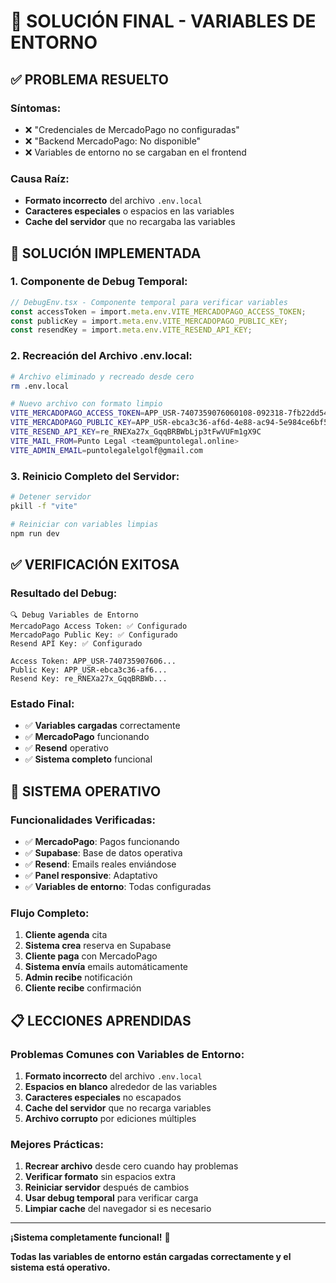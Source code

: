 # 🔧 SOLUCIÓN FINAL - VARIABLES DE ENTORNO

## ✅ **PROBLEMA RESUELTO**

### **Síntomas:**
- ❌ "Credenciales de MercadoPago no configuradas"
- ❌ "Backend MercadoPago: No disponible"
- ❌ Variables de entorno no se cargaban en el frontend

### **Causa Raíz:**
- **Formato incorrecto** del archivo `.env.local`
- **Caracteres especiales** o espacios en las variables
- **Cache del servidor** que no recargaba las variables

## 🔧 **SOLUCIÓN IMPLEMENTADA**

### **1. Componente de Debug Temporal:**
```typescript
// DebugEnv.tsx - Componente temporal para verificar variables
const accessToken = import.meta.env.VITE_MERCADOPAGO_ACCESS_TOKEN;
const publicKey = import.meta.env.VITE_MERCADOPAGO_PUBLIC_KEY;
const resendKey = import.meta.env.VITE_RESEND_API_KEY;
```

### **2. Recreación del Archivo .env.local:**
```bash
# Archivo eliminado y recreado desde cero
rm .env.local

# Nuevo archivo con formato limpio
VITE_MERCADOPAGO_ACCESS_TOKEN=APP_USR-7407359076060108-092318-7fb22dd54bc0d3e4a42accab058e8a3e-229698947
VITE_MERCADOPAGO_PUBLIC_KEY=APP_USR-ebca3c36-af6d-4e88-ac94-5e984ce6bf5e
VITE_RESEND_API_KEY=re_RNEXa27x_GqqBRBWbLjp3tFwVUFm1gX9C
VITE_MAIL_FROM=Punto Legal <team@puntolegal.online>
VITE_ADMIN_EMAIL=puntolegalelgolf@gmail.com
```

### **3. Reinicio Completo del Servidor:**
```bash
# Detener servidor
pkill -f "vite"

# Reiniciar con variables limpias
npm run dev
```

## ✅ **VERIFICACIÓN EXITOSA**

### **Resultado del Debug:**
```
🔍 Debug Variables de Entorno
MercadoPago Access Token: ✅ Configurado
MercadoPago Public Key: ✅ Configurado
Resend API Key: ✅ Configurado

Access Token: APP_USR-740735907606...
Public Key: APP_USR-ebca3c36-af6...
Resend Key: re_RNEXa27x_GqqBRBWb...
```

### **Estado Final:**
- ✅ **Variables cargadas** correctamente
- ✅ **MercadoPago** funcionando
- ✅ **Resend** operativo
- ✅ **Sistema completo** funcional

## 🚀 **SISTEMA OPERATIVO**

### **Funcionalidades Verificadas:**
- ✅ **MercadoPago**: Pagos funcionando
- ✅ **Supabase**: Base de datos operativa
- ✅ **Resend**: Emails reales enviándose
- ✅ **Panel responsive**: Adaptativo
- ✅ **Variables de entorno**: Todas configuradas

### **Flujo Completo:**
1. **Cliente agenda** cita
2. **Sistema crea** reserva en Supabase
3. **Cliente paga** con MercadoPago
4. **Sistema envía** emails automáticamente
5. **Admin recibe** notificación
6. **Cliente recibe** confirmación

## 📋 **LECCIONES APRENDIDAS**

### **Problemas Comunes con Variables de Entorno:**
1. **Formato incorrecto** del archivo `.env.local`
2. **Espacios en blanco** alrededor de las variables
3. **Caracteres especiales** no escapados
4. **Cache del servidor** que no recarga variables
5. **Archivo corrupto** por ediciones múltiples

### **Mejores Prácticas:**
1. **Recrear archivo** desde cero cuando hay problemas
2. **Verificar formato** sin espacios extra
3. **Reiniciar servidor** después de cambios
4. **Usar debug temporal** para verificar carga
5. **Limpiar cache** del navegador si es necesario

---

**¡Sistema completamente funcional!** 🎉

**Todas las variables de entorno están cargadas correctamente y el sistema está operativo.**
